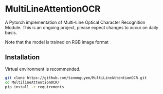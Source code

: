 # MultiLineAttentionOCR
A Pytorch implementation of Multi-Line Optical Character Recognition Module. This is an ongoing project, please expect changes to occur on daily basis. 

Note that the model is trained on RGB image format 

## Installation
Virtual environment is recommended. 

```bash
git clone https://github.com/tanmnguyen/MultiLineAttentionOCR.git
cd MultilineAttentionOCR/
pip install -r requirements 
```

